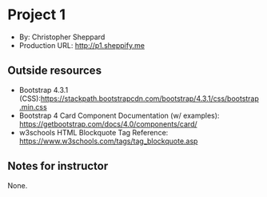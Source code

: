 # Project 1
+ By: Christopher Sheppard
+ Production URL: <http://p1.sheppify.me>

## Outside resources
+ Bootstrap 4.3.1 (CSS):<https://stackpath.bootstrapcdn.com/bootstrap/4.3.1/css/bootstrap.min.css>
+ Bootstrap 4 Card Component Documentation (w/ examples): <https://getbootstrap.com/docs/4.0/components/card/>
+ w3schools HTML Blockquote Tag Reference: <https://www.w3schools.com/tags/tag_blockquote.asp>
## Notes for instructor
None.
